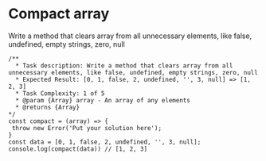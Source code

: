 # Compact array

Write a method that clears array from all unnecessary elements, like false, undefined, empty strings, zero, null

```
/** 
  * Task description: Write a method that clears array from all unnecessary elements, like false, undefined, empty strings, zero, null 
  * Expected Result: [0, 1, false, 2, undefined, '', 3, null] => [1, 2, 3] 
  * Task Complexity: 1 of 5 
  * @param {Array} array - An array of any elements 
  * @returns {Array} 
*/
const compact = (array) => {
 throw new Error('Put your solution here');
}
const data = [0, 1, false, 2, undefined, '', 3, null];
console.log(compact(data)) // [1, 2, 3]
```
